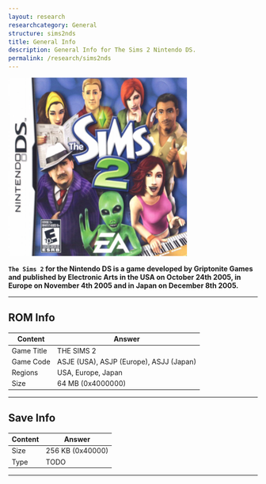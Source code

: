 ```yaml
---
layout: research
researchcategory: General
structure: sims2nds
title: General Info
description: General Info for The Sims 2 Nintendo DS.
permalink: /research/sims2nds
---
```


![](https://github.com/Sim2Team/Sim2Team.github.io/raw/main/assets/images/sims2NDSCover.png)

**`The Sims 2` for the Nintendo DS is a game developed by Griptonite Games and published by Electronic Arts in the USA on October 24th 2005, in Europe on November 4th 2005 and in Japan on December 8th 2005.**
<hr>

## ROM Info

| Content    | Answer                                  |
| ---------- | --------------------------------------- |
| Game Title | THE SIMS 2                              |
| Game Code  | ASJE (USA), ASJP (Europe), ASJJ (Japan) |
| Regions    | USA, Europe, Japan                      |
| Size       | 64 MB (0x4000000)                       |

<hr>

## Save Info

| Content | Answer           |
| ------- | ---------------- |
| Size    | 256 KB (0x40000) |
| Type    | TODO             |

<hr>
